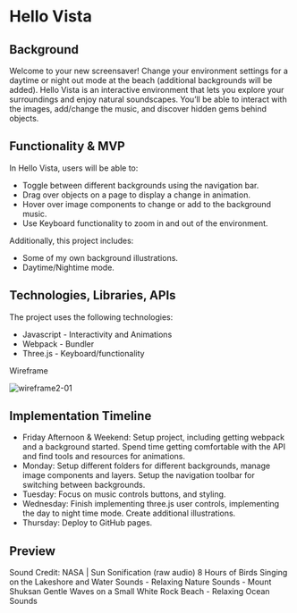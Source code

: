 # Hello Vista

## Background

Welcome to your new screensaver! Change your environment settings for a daytime or night out mode at the beach (additional backgrounds will be added). Hello Vista is an interactive environment that lets you explore your surroundings and enjoy natural soundscapes. You’ll be able to interact with the images, add/change the music, and discover hidden gems behind objects.

## Functionality & MVP

In Hello Vista, users will be able to:

* Toggle between different backgrounds using the navigation bar.
* Drag over objects on a page to display a change in animation.
* Hover over image components to change or add to the background music.
* Use Keyboard functionality to zoom in and out of the environment.

Additionally, this project includes:

* Some of my own background illustrations.
* Daytime/Nightime mode.

## Technologies, Libraries, APIs

The project uses the following technologies:
* Javascript - Interactivity and Animations
* Webpack - Bundler
* Three.js - Keyboard/functionality

Wireframe

![wireframe2-01](https://user-images.githubusercontent.com/73863913/170695999-7069975d-8972-4872-80ac-f35427e5208a.jpg)


## Implementation Timeline

* Friday Afternoon & Weekend: Setup project, including getting webpack and a background started. Spend time getting comfortable with the API and find tools and resources for animations.
* Monday: Setup different folders for different backgrounds, manage image components and layers. Setup the navigation toolbar for switching between backgrounds.
* Tuesday: Focus on music controls buttons, and styling.
* Wednesday: Finish implementing three.js user controls, implementing the day to night time mode. Create additional illustrations.
* Thursday: Deploy to GitHub pages.

## Preview
Sound Credit: 
NASA | Sun Sonification (raw audio)
8 Hours of Birds Singing on the Lakeshore and Water Sounds - Relaxing Nature Sounds - Mount Shuksan
Gentle Waves on a Small White Rock Beach - Relaxing Ocean Sounds
